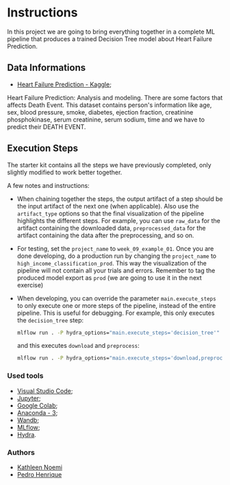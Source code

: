 # Instructions
In this project we are going to bring everything together in a complete ML pipeline that
produces a trained Decision Tree model about Heart Failure Prediction.

## Data Informations
* [Heart Failure Prediction - Kaggle](https://www.kaggle.com/andrewmvd/heart-failure-clinical-data); 

Heart Failure Prediction: Analysis and modeling. There are some factors that affects Death Event. This dataset contains person's information like age, sex, blood pressure, smoke, diabetes, ejection fraction, creatinine phosphokinase, serum creatinine, serum sodium, time and we have to predict their DEATH EVENT.

## Execution Steps

The starter kit contains all the steps we have previously completed, only slightly modified to 
work better together.

A few notes and instructions:
* When chaining together the steps, the output artifact of a step should be the input artifact
  of the next one (when applicable). Also use the ``artifact_type`` options so that the final
  visualization of the pipeline highlights the different steps. For example, you can use
  ``raw_data`` for the artifact containing the downloaded data, ``preprocessed_data`` for the
  artifact containing the data after the preprocessing, and so on.
  
* For testing, set the ``project_name`` to ``week_09_example_01``. Once you are done
  developing, do a production run by changing the ``project_name`` to 
  ``high_income_classification_prod``. This way the visualization of the pipeline will not contain all your trials and errors. Remember to tag the produced model export as ``prod`` (we are going to use it in the next exercise)
  
* When developing, you can override the parameter ``main.execute_steps`` to only execute one or
  more steps of the pipeline, instead of the entire pipeline. This is useful for debugging. 
  For example, this only executes the ``decision_tree`` step:
  ```bash
  mlflow run . -P hydra_options="main.execute_steps='decision_tree'"
  ```
  and this executes ``download`` and ``preprocess``:
  ```bash
  mlflow run . -P hydra_options="main.execute_steps='download,preprocess'"
  ```
### Used tools
*   [Visual Studio Code](https://code.visualstudio.com/);
*   [Jupyter](https://jupyter.org/);
*   [Google Colab](https://colab.research.google.com/);
*   [Anaconda - 3](https://www.anaconda.com/products/individual);
*   [Wandb](https://wandb.ai);
*   [MLflow](https://mlflow.org/);
*   [Hydra](https://hydra.cc/docs/intro/).

### Authors
*   [Kathleen Noemi](https://github.com/kathleenrego)
*   [Pedro Henrique](https://github.com/pedrohfonseca)
